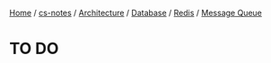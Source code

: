 [Home](https://mengxianbin.github.io) /
[cs-notes](https://mengxianbin.github.io/cs-notes/site) /
[Architecture](https://mengxianbin.github.io/cs-notes/site/Architecture) /
[Database](https://mengxianbin.github.io/cs-notes/site/Architecture/Database) /
[Redis](https://mengxianbin.github.io/cs-notes/site/Architecture/Database/Redis) /
[Message Queue](https://mengxianbin.github.io/cs-notes/site/Architecture/Database/Redis/Message%20Queue)

# TO DO
